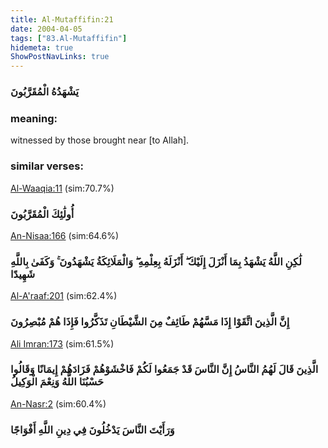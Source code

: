 ```yaml
---
title: Al-Mutaffifin:21
date: 2004-04-05
tags: ["83.Al-Mutaffifin"]
hidemeta: true 
ShowPostNavLinks: true 
---
```

### يَشْهَدُهُ الْمُقَرَّبُونَ
### meaning: 
witnessed by those brought near [to Allah].
### similar verses: 

[Al-Waaqia:11](/56/11) (sim:70.7%)

### أُولَٰئِكَ الْمُقَرَّبُونَ

[An-Nisaa:166](/4/166) (sim:64.6%)

### لَٰكِنِ اللَّهُ يَشْهَدُ بِمَا أَنْزَلَ إِلَيْكَ ۖ أَنْزَلَهُ بِعِلْمِهِ ۖ وَالْمَلَائِكَةُ يَشْهَدُونَ ۚ وَكَفَىٰ بِاللَّهِ شَهِيدًا

[Al-A'raaf:201](/7/201) (sim:62.4%)

### إِنَّ الَّذِينَ اتَّقَوْا إِذَا مَسَّهُمْ طَائِفٌ مِنَ الشَّيْطَانِ تَذَكَّرُوا فَإِذَا هُمْ مُبْصِرُونَ

[Ali Imran:173](/3/173) (sim:61.5%)

### الَّذِينَ قَالَ لَهُمُ النَّاسُ إِنَّ النَّاسَ قَدْ جَمَعُوا لَكُمْ فَاخْشَوْهُمْ فَزَادَهُمْ إِيمَانًا وَقَالُوا حَسْبُنَا اللَّهُ وَنِعْمَ الْوَكِيلُ

[An-Nasr:2](/110/2) (sim:60.4%)

### وَرَأَيْتَ النَّاسَ يَدْخُلُونَ فِي دِينِ اللَّهِ أَفْوَاجًا
